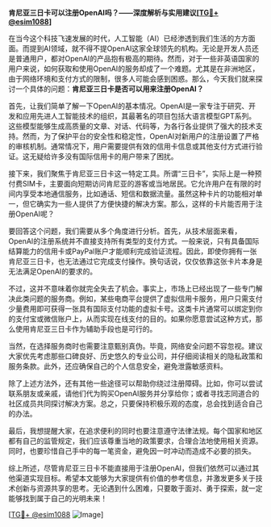 **肯尼亚三日卡可以注册OpenAI吗？——深度解析与实用建议[[TG💪+ @esim1088](https://t.me/s/esim1088)]**

在当今这个科技飞速发展的时代，人工智能（AI）已经渗透到我们生活的方方面面。而提到AI领域，就不得不提OpenAI这家全球领先的机构。无论是开发人员还是普通用户，都对OpenAI的产品抱有极高的期待。然而，对于一些非英语国家的用户来说，如何获取和使用OpenAI的服务却成了一个难题。尤其是在非洲地区，由于网络环境和支付方式的限制，很多人可能会感到困惑。那么，今天我们就来探讨一个具体的问题：**肯尼亚三日卡是否可以用来注册OpenAI？**

首先，让我们简单了解一下OpenAI的基本情况。OpenAI是一家专注于研究、开发和应用先进人工智能技术的组织，其最著名的项目包括大语言模型GPT系列。这些模型能够生成高质量的文章、对话、代码等，为各行各业提供了强大的技术支持。然而，为了保护平台的安全性和稳定性，OpenAI对新用户的注册设置了严格的审核机制。通常情况下，用户需要提供有效的信用卡信息或其他支付方式进行验证。这无疑给许多没有国际信用卡的用户带来了困扰。

接下来，我们聚焦于肯尼亚三日卡这一特定工具。所谓“三日卡”，实际上是一种预付费SIM卡，主要面向短期访问肯尼亚的游客或当地居民。它允许用户在有限的时间内享受本地通信服务，比如通话、短信和数据流量。虽然这种卡片的功能相对单一，但它确实为一些人提供了方便快捷的解决方案。那么，这样的卡片能否用于注册OpenAI呢？

要回答这个问题，我们需要从多个角度进行分析。首先，从技术层面来看，OpenAI的注册系统并不直接支持所有类型的支付方式。一般来说，只有具备国际结算能力的信用卡或PayPal账户才能顺利完成验证流程。因此，即使你拥有一张肯尼亚三日卡，也无法通过它完成支付操作。换句话说，仅仅依靠这张卡片本身是无法满足OpenAI的要求的。

不过，这并不意味着你就完全失去了机会。事实上，市场上已经出现了一些专门解决此类问题的服务商。例如，某些电商平台提供了虚拟信用卡服务，用户只需支付少量费用即可获得一张具有国际支付功能的虚拟卡号。这类卡片通常可以绑定到你的支付宝或微信账户上，从而实现在线支付的目的。如果你愿意尝试这种方式，那么使用肯尼亚三日卡作为辅助手段也是可行的。

当然，在选择服务商时也需要注意甄别真伪。毕竟，网络安全问题不容忽视。建议大家优先考虑那些口碑良好、历史悠久的专业公司，并仔细阅读相关的隐私政策和服务条款。此外，还应确保自己的个人信息安全，避免泄露敏感资料。

除了上述方法外，还有其他一些途径可以帮助你绕过注册障碍。比如，你可以尝试联系朋友或亲戚，请他们代为购买OpenAI服务并分享给你；或者寻找志同道合的社区成员共同探讨解决方案。总之，只要保持积极乐观的态度，总会找到适合自己的办法。

最后，我想提醒大家，在追求便利的同时也要注意遵守法律法规。每个国家和地区都有自己的监管规定，我们应该尊重当地的政策要求，合理合法地使用相关资源。同时，也要珍惜自己手中的每一笔资金，避免因一时冲动而造成不必要的损失。

综上所述，尽管肯尼亚三日卡不能直接用于注册OpenAI，但我们依然可以通过其他渠道实现目标。希望本文能够为大家提供有价值的参考信息，并激发更多关于技术创新与资源共享的思考。无论遇到什么困难，只要敢于面对、勇于探索，就一定能够找到属于自己的光明未来！

[[TG💪+ @esim1088](https://t.me/s/esim1088) ![Image](https://i.postimg.cc/4NQfJmqS/Snipaste-2025-05-13-00-14-12.png)]